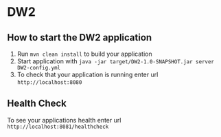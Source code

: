 # DW2

How to start the DW2 application
---

1. Run `mvn clean install` to build your application
1. Start application with `java -jar target/DW2-1.0-SNAPSHOT.jar server DW2-config.yml`
1. To check that your application is running enter url `http://localhost:8080`

Health Check
---

To see your applications health enter url `http://localhost:8081/healthcheck`
